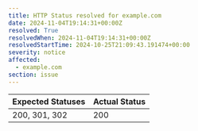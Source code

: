 ```yaml
---
title: HTTP Status resolved for example.com
date: 2024-11-04T19:14:31+00:00Z
resolved: True
resolvedWhen: 2024-11-04T19:14:31+00:00Z
resolvedStartTime: 2024-10-25T21:09:43.191474+00:00
severity: notice
affected:
  - example.com
section: issue
---
```


| Expected Statuses | Actual Status  |
|-------------------|----------------|
| 200, 301, 302 | 200 |
